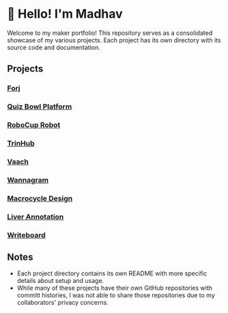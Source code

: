 # 👋 Hello! I'm Madhav

Welcome to my maker portfolio! This repository serves as a consolidated showcase of my various projects. Each project has its own directory with its source code and documentation.

## Projects

### [Forj](/Forj)

### [Quiz Bowl Platform](/QuizBowlPlatform)

### [RoboCup Robot](/RoboCupRobot)

### [TrinHub](/TrinHub)

### [Vaach](/Vaach)

### [Wannagram](/Wannagram)

### [Macrocycle Design](/MacrocycleDesign)

### [Liver Annotation](/LiverAnnotation)

### [Writeboard](/Writeboard)

## Notes
- Each project directory contains its own README with more specific details about setup and usage.
- While many of these projects have their own GitHub repositories with committ histories, I was not able to share those repositories due to my collaborators' privacy concerns.